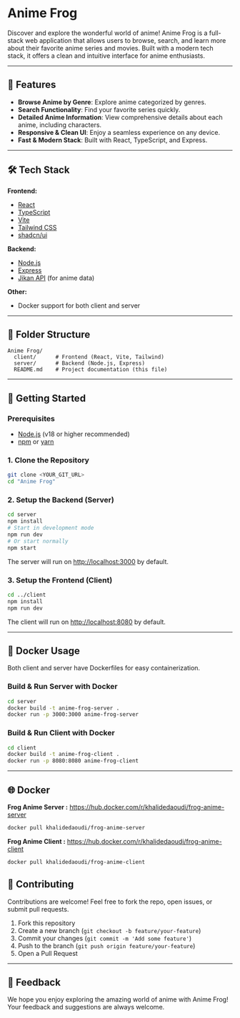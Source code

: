 # Anime Frog

Discover and explore the wonderful world of anime! Anime Frog is a full-stack web application that allows users to browse, search, and learn more about their favorite anime series and movies. Built with a modern tech stack, it offers a clean and intuitive interface for anime enthusiasts.

---

## 🌟 Features

- **Browse Anime by Genre**: Explore anime categorized by genres.
- **Search Functionality**: Find your favorite series quickly.
- **Detailed Anime Information**: View comprehensive details about each anime, including characters.
- **Responsive & Clean UI**: Enjoy a seamless experience on any device.
- **Fast & Modern Stack**: Built with React, TypeScript, and Express.

---

## 🛠️ Tech Stack

**Frontend:**
- [React](https://react.dev/)
- [TypeScript](https://www.typescriptlang.org/)
- [Vite](https://vitejs.dev/)
- [Tailwind CSS](https://tailwindcss.com/)
- [shadcn/ui](https://ui.shadcn.com/)

**Backend:**
- [Node.js](https://nodejs.org/)
- [Express](https://expressjs.com/)
- [Jikan API](https://jikan.moe/) (for anime data)

**Other:**
- Docker support for both client and server

---

## 📁 Folder Structure

```
Anime Frog/
  client/      # Frontend (React, Vite, Tailwind)
  server/      # Backend (Node.js, Express)
  README.md    # Project documentation (this file)
```

---

## 🚀 Getting Started

### Prerequisites
- [Node.js](https://nodejs.org/) (v18 or higher recommended)
- [npm](https://www.npmjs.com/) or [yarn](https://yarnpkg.com/)

### 1. Clone the Repository
```sh
git clone <YOUR_GIT_URL>
cd "Anime Frog"
```

### 2. Setup the Backend (Server)
```sh
cd server
npm install
# Start in development mode
npm run dev
# Or start normally
npm start
```
The server will run on [http://localhost:3000](http://localhost:3000) by default.

### 3. Setup the Frontend (Client)
```sh
cd ../client
npm install
npm run dev
```
The client will run on [http://localhost:8080](http://localhost:8080) by default.

---

## 🐳 Docker Usage

Both client and server have Dockerfiles for easy containerization.

### Build & Run Server with Docker
```sh
cd server
docker build -t anime-frog-server .
docker run -p 3000:3000 anime-frog-server
```

### Build & Run Client with Docker
```sh
cd client
docker build -t anime-frog-client .
docker run -p 8080:8080 anime-frog-client
```

---

## 🌐 Docker
**Frog Anime Server :** https://hub.docker.com/r/khalidedaoudi/frog-anime-server
```sh
docker pull khalidedaoudi/frog-anime-server
```
**Frog Anime Client :** https://hub.docker.com/r/khalidedaoudi/frog-anime-client
```sh
docker pull khalidedaoudi/frog-anime-client
```

## 🤝 Contributing

Contributions are welcome! Feel free to fork the repo, open issues, or submit pull requests.

1. Fork this repository
2. Create a new branch (`git checkout -b feature/your-feature`)
3. Commit your changes (`git commit -m 'Add some feature'`)
4. Push to the branch (`git push origin feature/your-feature`)
5. Open a Pull Request

---

## 📢 Feedback

We hope you enjoy exploring the amazing world of anime with Anime Frog! Your feedback and suggestions are always welcome.
